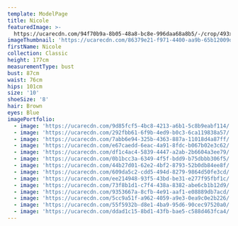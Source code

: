 ```yaml
---
template: ModelPage
title: Nicole
featuredImage: >-
  https://ucarecdn.com/94f70b9a-8b05-48a8-bc8e-996daa68a8b5/-/crop/493x258/0,0/-/preview/
imageThumbnail: 'https://ucarecdn.com/86379e21-f971-4400-aa9b-65b12009d304/'
firstName: Nicole
collection: Classic
height: 177cm
measurementType: bust
bust: 87cm
waist: 76cm
hips: 101cm
size: '10'
shoeSize: '8'
hair: Brown
eyes: Blue
imagePortfolio:
  - image: 'https://ucarecdn.com/9d85fcf5-4bc8-4213-a6b1-5c8b9eabf114/'
  - image: 'https://ucarecdn.com/292fbb61-6f9b-4ed9-b0c3-6ca119838a57/'
  - image: 'https://ucarecdn.com/7abb6e94-325b-4363-887a-11018d4a87ff/'
  - image: 'https://ucarecdn.com/e67caedd-6eac-4a91-8fdc-b067b02e3c62/'
  - image: 'https://ucarecdn.com/df1c4ac4-5839-4447-a2ab-2b6604a3ee79/'
  - image: 'https://ucarecdn.com/0b1bcc3a-6349-4f5f-bdd9-b75dbbb306f5/'
  - image: 'https://ucarecdn.com/44b27d01-62e2-4bf2-8793-52b0db84ee8f/'
  - image: 'https://ucarecdn.com/609da5c2-cdd5-494d-8279-9864d50fe3cd/'
  - image: 'https://ucarecdn.com/ee214948-93f5-43bd-be31-e277f95fbf1c/'
  - image: 'https://ucarecdn.com/73f8b1d1-c7f4-438a-8382-abe6cb1b12d9/'
  - image: 'https://ucarecdn.com/9353667a-8cfb-4e91-aaf1-e08889db7acd/'
  - image: 'https://ucarecdn.com/5cc9a51f-a962-4059-a9e3-0ea9c0e2b226/'
  - image: 'https://ucarecdn.com/55f5932b-d8e1-4ba9-95d6-90cec97520a0/'
  - image: 'https://ucarecdn.com/ddad1c15-8bd1-43fb-bae5-c588d463fca4/'
---
```


